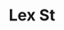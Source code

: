---
pid: ch1093
title: Lex St
location_transcription: Lex St
coordinates: "[-75.211887034806, 39.968503408535]"
zipcode: 
gen_neighborhood: 
neighborhood: 
outside_phl: 
age: 
age_range: 
instagram: 
image_file_name: ch_1093.jpg
proposal_transcription: 10 shot 7 dead the biggest killings in Philadelphia named
  Lex St deserves to be remembered every year like they do 911 a whole community was
  destroyed. The city bit the bullet when our city need healing & the families of
  the victims shouldn’t be forgotten.
topic: African Americans,Family,History,Neighborhoods,Social Justice,Violence
topic_summary: 0, 0, 0, 0, 0, 0
type: Mural,Memorial
keywords_other: Lex Street, Lex Street Massacre
credit: "#LexStreet"
image_labels: Lex St
twitter: 
facebook: 
permalink: "/monuments/ch1093/"
layout: item-page
---